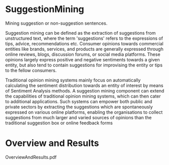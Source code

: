 # SuggestionMining
Mining suggestion or non-suggestion sentences.

Suggestion mining can be defined as the extraction of suggestions from unstructured text, where the term 'suggestions' refers to the expressions of tips, advice, recommendations etc. Consumer opinions towards commercial entities like brands, services, and products are generally expressed through online reviews, blogs, discussion forums, or social media platforms. These opinions largely express positive and negative sentiments towards a given entity, but also tend to contain suggestions for improvising the entity or tips to the fellow consumers. 

Traditional opinion mining systems mainly focus on automatically calculating the sentiment distribution towards an entity of interest by means of Sentiment Analysis methods. A suggestion mining component can extend the capabilities of traditional opinion mining systems, which can then cater to additional applications. Such systems can empower both public and private sectors by extracting the suggestions which are spontaneously expressed on various online platforms, enabling the organisations to collect suggestions from much larger and varied sources of opinions than the traditional suggestion box or online feedback forms

# Overview and Results
OverviewAndResults.pdf
